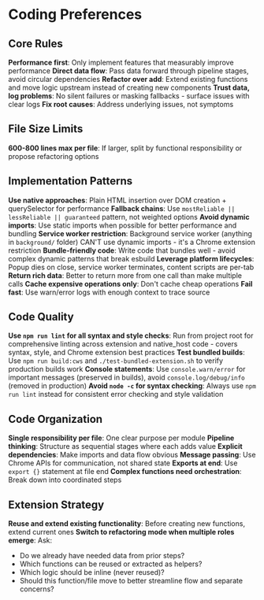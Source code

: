 # Coding Preferences

## Core Rules

**Performance first**: Only implement features that measurably improve performance
**Direct data flow**: Pass data forward through pipeline stages, avoid circular dependencies
**Refactor over add**: Extend existing functions and move logic upstream instead of creating new components
**Trust data, log problems**: No silent failures or masking fallbacks - surface issues with clear logs
**Fix root causes**: Address underlying issues, not symptoms

## File Size Limits

**600-800 lines max per file**: If larger, split by functional responsibility or propose refactoring options

## Implementation Patterns

**Use native approaches**: Plain HTML insertion over DOM creation + querySelector for performance
**Fallback chains**: Use `mostReliable || lessReliable || guaranteed` pattern, not weighted options
**Avoid dynamic imports**: Use static imports when possible for better performance and bundling
**Service worker restriction**: Background service worker (anything in `background/` folder) CAN'T use dynamic imports - it's a Chrome extension restriction
**Bundle-friendly code**: Write code that bundles well - avoid complex dynamic patterns that break esbuild
**Leverage platform lifecycles**: Popup dies on close, service worker terminates, content scripts are per-tab
**Return rich data**: Better to return more from one call than make multiple calls
**Cache expensive operations only**: Don't cache cheap operations
**Fail fast**: Use warn/error logs with enough context to trace source

## Code Quality

**Use `npm run lint` for all syntax and style checks**: Run from project root for comprehensive linting across extension and native_host code - covers syntax, style, and Chrome extension best practices
**Test bundled builds**: Use `npm run build:cws` and `./test-bundled-extension.sh` to verify production builds work
**Console statements**: Use `console.warn/error` for important messages (preserved in builds), avoid `console.log/debug/info` (removed in production)
**Avoid `node -c` for syntax checking**: Always use `npm run lint` instead for consistent error checking and style validation

## Code Organization

**Single responsibility per file**: One clear purpose per module
**Pipeline thinking**: Structure as sequential stages where each adds value
**Explicit dependencies**: Make imports and data flow obvious
**Message passing**: Use Chrome APIs for communication, not shared state
**Exports at end**: Use `export {}` statement at file end
**Complex functions need orchestration**: Break down into coordinated steps

## Extension Strategy

**Reuse and extend existing functionality**: Before creating new functions, extend current ones
**Switch to refactoring mode when multiple roles emerge**: Ask:

- Do we already have needed data from prior steps?
- Which functions can be reused or extracted as helpers?
- Which logic should be inline (never reused)?
- Should this function/file move to better streamline flow and separate concerns?
